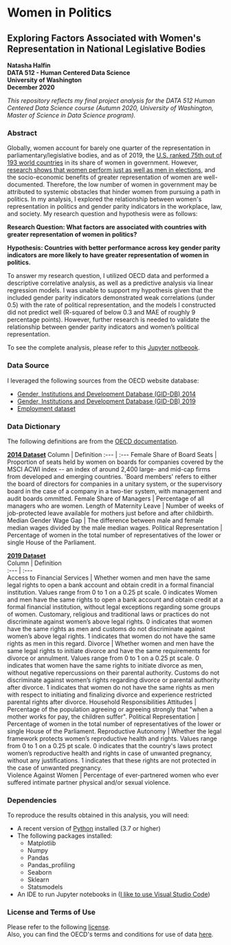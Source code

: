 # Women in Politics
## Exploring Factors Associated with Women's Representation in National Legislative Bodies
**Natasha Halfin**  
**DATA 512 - Human Centered Data Science**  
**University of Washington**  
**December 2020**  

*This repository reflects my final project analysis for the DATA 512 Human Centered Data Science course (Autumn 2020, University of Washington, Master of Science in Data Science program).*

### Abstract
 Globally, women account for barely one quarter of the representation in parliamentary/legislative bodies, and as of 2019, the [U.S. ranked 75th out of 193 world countries](https://www.cnbc.com/2019/03/04/the-us-ranks-75th-in-womens-representation-in-government.html) in its share of women in government. However, [research shows that women perform just as well as men in elections](https://carnegieendowment.org/2018/02/20/tackling-women-s-underrepresentation-in-u.s.-politics-comparative-perspectives-from-europe-pub-75315), and the socio-economic benefits of greater representation of women are well-documented. Therefore, the low number of women in government may be attributed to systemic obstacles that hinder women from pursuing a path in politics. In my analysis, I explored the relationship between women's representation in politics and gender parity indicators in the workplace, law, and society. My research question and hypothesis were as follows:    

**Research Question: What factors are associated with countries with greater representation of women in politics?**  

**Hypothesis: Countries with better performance across key gender parity indicators are more likely to have greater representation of women in politics.**

To answer my research question, I utilized OECD data and performed a descriptive correlative analysis, as well as a predictive analysis via linear regression models. I was unable to support my hypothesis given that the included gender parity indicators demonstrated weak correlations (under 0.5) with the rate of political representation, and the models I constructed did not predict well (R-squared of below 0.3 and MAE of roughly 9 percentage points). However, further research is needed to validate the relationship between gender parity indicators and women’s political representation.

To see the complete analysis, please refer to this [Jupyter notbeook]().

### Data Source  
I leveraged the following sources from the OECD website database:  
* [Gender, Institutions and Development Database (GID-DB) 2014](https://stats.oecd.org/Index.aspx?DataSetCode=GIDDB2019)
* [Gender, Institutions and Development Database (GID-DB) 2019](https://stats.oecd.org/Index.aspx?DataSetCode=GIDDB2014)
* [Employment dataset](https://stats.oecd.org/Index.aspx?DataSetCode=GENDER_EMP)


### Data Dictionary

The following definitions are from the [OECD documentation](https://www.genderindex.org/methodology/).  

[**2014 Dataset**](https://github.com/nhalfi/Women-in-Politics/blob/main/Data/Transformed%20Data/WIP2014.csv)
Column | Definition 
:--- | :---
Female Share of Board Seats | Proportion of seats held by women on boards for companies covered by the MSCI ACWI index -- an index of around 2,400 large- and mid-cap firms from developed and emerging countries. 'Board members' refers to either the board of directors for companies in a unitary system, or the supervisory board in the case of a company in a two-tier system, with management and audit boards ommitted.
Female Share of Managers | Percentage of all managers who are women.
Length of Maternity Leave | Number of weeks of job-protected leave available for mothers just before and after childbirth.
Median Gender Wage Gap | The difference between male and female median wages divided by the male median wages.
Political Representation | Percentage of women in the total number of representatives of the lower or single House of the Parliament.

[**2019 Dataset**](https://github.com/nhalfi/Women-in-Politics/blob/main/Data/Transformed%20Data/WIP2019.csv)  
Column | Definition   
:--- | :---  
Access to Financial Services | Whether women and men have the same legal rights to open a bank account and obtain credit in a formal financial institution. Values range from 0 to 1 on a 0.25 pt scale. 0 indicates Women and men have the same rights to open a bank account and obtain credit at a formal financial institution, without legal exceptions regarding some groups of women. Customary, religious and traditional laws or practices do not discriminate against women’s above legal rights. 0 indicates that women have the same rights as men  and customs do not discriminate against women’s above legal rights. 1 indicates that women do not have the same rights as men in this regard.
Divorce | Whether women and men have the same legal rights to initiate divorce and have the same requirements for divorce or annulment. Values range from 0 to 1 on a 0.25 pt scale. 0 indicates that women have the same rights to initiate divorce as men, without negative repercussions on their parental authority. Customs do not discriminate against women’s rights regarding divorce or parental authority after divorce. 1 indicates that women do not have the same rights as men with respect to initiating and finalizing divorce and experience restricted parental rights after divorce.
Household Responsibilities Attitudes | Percentage of the population agreeing or agreeing strongly that "when a mother works for pay, the children suffer".
Political Representation | Percentage of women in the total number of representatives of the lower or single House of the Parliament.
Reproductive Autonomy | Whether the legal framework protects women’s reproductive health and rights. Values range from 0 to 1 on a 0.25 pt scale. 0 indicates that the country's laws protect women’s reproductive health and rights in case of unwanted pregnancy, without any justifications. 1 indicates that these rights are not protected in the case of unwanted pregnancy.  
Violence Against Women | Percentage of ever-partnered women who ever suffered intimate partner physical and/or sexual violence.

### Dependencies
To reproduce the results obtained in this analysis, you will need:  
* A recent version of [Python](https://www.python.org/) installed (3.7 or higher)
* The following packages installed:
  + Matplotlib
  + Numpy
   + Pandas
   + Pandas_profiling
  + Seaborn
  + Sklearn
  + Statsmodels
* An IDE to run Jupyter notebooks in ([I like to use Visual Studio Code](https://code.visualstudio.com/))

### License and Terms of Use
Please refer to the following [license](https://github.com/nhalfi/Women-in-Politics/blob/main/LICENSE).  
Also, you can find the OECD's terms and conditions for use of data [here](http://www.oecd.org/termsandconditions/).

